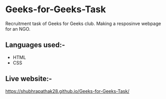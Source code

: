 # Geeks-for-Geeks-Task
Recruitment task of Geeks for Geeks club. Making a resposinve webpage for an NGO.
## Languages used:-
* HTML
* CSS
## Live website:-
https://shubhrapathak28.github.io/Geeks-for-Geeks-Task/
